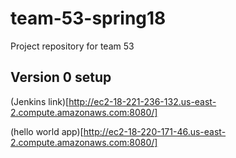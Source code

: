 # team-53-spring18
Project repository for team 53

## Version 0 setup

(Jenkins link)[http://ec2-18-221-236-132.us-east-2.compute.amazonaws.com:8080/]

(hello world app)[http://ec2-18-220-171-46.us-east-2.compute.amazonaws.com:8080/]
